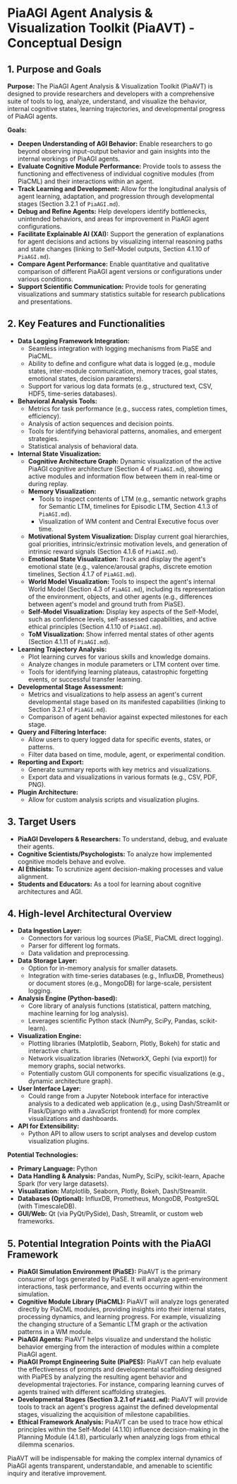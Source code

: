 # PiaAGI Agent Analysis & Visualization Toolkit (PiaAVT) - Conceptual Design

## 1. Purpose and Goals

**Purpose:**
The PiaAGI Agent Analysis & Visualization Toolkit (PiaAVT) is designed to provide researchers and developers with a comprehensive suite of tools to log, analyze, understand, and visualize the behavior, internal cognitive states, learning trajectories, and developmental progress of PiaAGI agents.

**Goals:**
*   **Deepen Understanding of AGI Behavior:** Enable researchers to go beyond observing input-output behavior and gain insights into the internal workings of PiaAGI agents.
*   **Evaluate Cognitive Module Performance:** Provide tools to assess the functioning and effectiveness of individual cognitive modules (from PiaCML) and their interactions within an agent.
*   **Track Learning and Development:** Allow for the longitudinal analysis of agent learning, adaptation, and progression through developmental stages (Section 3.2.1 of `PiaAGI.md`).
*   **Debug and Refine Agents:** Help developers identify bottlenecks, unintended behaviors, and areas for improvement in PiaAGI agent configurations.
*   **Facilitate Explainable AI (XAI):** Support the generation of explanations for agent decisions and actions by visualizing internal reasoning paths and state changes (linking to Self-Model outputs, Section 4.1.10 of `PiaAGI.md`).
*   **Compare Agent Performance:** Enable quantitative and qualitative comparison of different PiaAGI agent versions or configurations under various conditions.
*   **Support Scientific Communication:** Provide tools for generating visualizations and summary statistics suitable for research publications and presentations.

## 2. Key Features and Functionalities

*   **Data Logging Framework Integration:**
    *   Seamless integration with logging mechanisms from PiaSE and PiaCML.
    *   Ability to define and configure what data is logged (e.g., module states, inter-module communication, memory traces, goal states, emotional states, decision parameters).
    *   Support for various log data formats (e.g., structured text, CSV, HDF5, time-series databases).
*   **Behavioral Analysis Tools:**
    *   Metrics for task performance (e.g., success rates, completion times, efficiency).
    *   Analysis of action sequences and decision points.
    *   Tools for identifying behavioral patterns, anomalies, and emergent strategies.
    *   Statistical analysis of behavioral data.
*   **Internal State Visualization:**
    *   **Cognitive Architecture Graph:** Dynamic visualization of the active PiaAGI cognitive architecture (Section 4 of `PiaAGI.md`), showing active modules and information flow between them in real-time or during replay.
    *   **Memory Visualization:**
        *   Tools to inspect contents of LTM (e.g., semantic network graphs for Semantic LTM, timelines for Episodic LTM, Section 4.1.3 of `PiaAGI.md`).
        *   Visualization of WM content and Central Executive focus over time.
    *   **Motivational System Visualization:** Display current goal hierarchies, goal priorities, intrinsic/extrinsic motivation levels, and generation of intrinsic reward signals (Section 4.1.6 of `PiaAGI.md`).
    *   **Emotional State Visualization:** Track and display the agent's emotional state (e.g., valence/arousal graphs, discrete emotion timelines, Section 4.1.7 of `PiaAGI.md`).
    *   **World Model Visualization:** Tools to inspect the agent's internal World Model (Section 4.3 of `PiaAGI.md`), including its representation of the environment, objects, and other agents (e.g., differences between agent's model and ground truth from PiaSE).
    *   **Self-Model Visualization:** Display key aspects of the Self-Model, such as confidence levels, self-assessed capabilities, and active ethical principles (Section 4.1.10 of `PiaAGI.md`).
    *   **ToM Visualization:** Show inferred mental states of other agents (Section 4.1.11 of `PiaAGI.md`).
*   **Learning Trajectory Analysis:**
    *   Plot learning curves for various skills and knowledge domains.
    *   Analyze changes in module parameters or LTM content over time.
    *   Tools for identifying learning plateaus, catastrophic forgetting events, or successful transfer learning.
*   **Developmental Stage Assessment:**
    *   Metrics and visualizations to help assess an agent's current developmental stage based on its manifested capabilities (linking to Section 3.2.1 of `PiaAGI.md`).
    *   Comparison of agent behavior against expected milestones for each stage.
*   **Query and Filtering Interface:**
    *   Allow users to query logged data for specific events, states, or patterns.
    *   Filter data based on time, module, agent, or experimental condition.
*   **Reporting and Export:**
    *   Generate summary reports with key metrics and visualizations.
    *   Export data and visualizations in various formats (e.g., CSV, PDF, PNG).
*   **Plugin Architecture:**
    *   Allow for custom analysis scripts and visualization plugins.

## 3. Target Users

*   **PiaAGI Developers & Researchers:** To understand, debug, and evaluate their agents.
*   **Cognitive Scientists/Psychologists:** To analyze how implemented cognitive models behave and evolve.
*   **AI Ethicists:** To scrutinize agent decision-making processes and value alignment.
*   **Students and Educators:** As a tool for learning about cognitive architectures and AGI.

## 4. High-level Architectural Overview

*   **Data Ingestion Layer:**
    *   Connectors for various log sources (PiaSE, PiaCML direct logging).
    *   Parser for different log formats.
    *   Data validation and preprocessing.
*   **Data Storage Layer:**
    *   Option for in-memory analysis for smaller datasets.
    *   Integration with time-series databases (e.g., InfluxDB, Prometheus) or document stores (e.g., MongoDB) for large-scale, persistent logging.
*   **Analysis Engine (Python-based):**
    *   Core library of analysis functions (statistical, pattern matching, machine learning for log analysis).
    *   Leverages scientific Python stack (NumPy, SciPy, Pandas, scikit-learn).
*   **Visualization Engine:**
    *   Plotting libraries (Matplotlib, Seaborn, Plotly, Bokeh) for static and interactive charts.
    *   Network visualization libraries (NetworkX, Gephi (via export)) for memory graphs, social networks.
    *   Potentially custom GUI components for specific visualizations (e.g., dynamic architecture graph).
*   **User Interface Layer:**
    *   Could range from a Jupyter Notebook interface for interactive analysis to a dedicated web application (e.g., using Dash/Streamlit or Flask/Django with a JavaScript frontend) for more complex visualizations and dashboards.
*   **API for Extensibility:**
    *   Python API to allow users to script analyses and develop custom visualization plugins.

**Potential Technologies:**
*   **Primary Language:** Python
*   **Data Handling & Analysis:** Pandas, NumPy, SciPy, scikit-learn, Apache Spark (for very large datasets).
*   **Visualization:** Matplotlib, Seaborn, Plotly, Bokeh, Dash/Streamlit.
*   **Databases (Optional):** InfluxDB, Prometheus, MongoDB, PostgreSQL (with TimescaleDB).
*   **GUI/Web:** Qt (via PyQt/PySide), Dash, Streamlit, or custom web frameworks.

## 5. Potential Integration Points with the PiaAGI Framework

*   **PiaAGI Simulation Environment (PiaSE):** PiaAVT is the primary consumer of logs generated by PiaSE. It will analyze agent-environment interactions, task performance, and events occurring within the simulation.
*   **Cognitive Module Library (PiaCML):** PiaAVT will analyze logs generated directly by PiaCML modules, providing insights into their internal states, processing dynamics, and learning progress. For example, visualizing the changing structure of a Semantic LTM graph or the activation patterns in a WM module.
*   **PiaAGI Agents:** PiaAVT helps visualize and understand the holistic behavior emerging from the interaction of modules within a complete PiaAGI agent.
*   **PiaAGI Prompt Engineering Suite (PiaPES):** PiaAVT can help evaluate the effectiveness of prompts and developmental scaffolding designed with PiaPES by analyzing the resulting agent behavior and developmental trajectories. For instance, comparing learning curves of agents trained with different scaffolding strategies.
*   **Developmental Stages (Section 3.2.1 of `PiaAGI.md`):** PiaAVT will provide tools to track an agent's progress against the defined developmental stages, visualizing the acquisition of milestone capabilities.
*   **Ethical Framework Analysis:** PiaAVT can be used to trace how ethical principles within the Self-Model (4.1.10) influence decision-making in the Planning Module (4.1.8), particularly when analyzing logs from ethical dilemma scenarios.

PiaAVT will be indispensable for making the complex internal dynamics of PiaAGI agents transparent, understandable, and amenable to scientific inquiry and iterative improvement.

